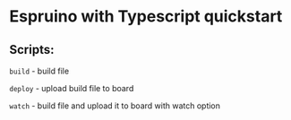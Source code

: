 # Espruino with Typescript quickstart


## Scripts:

`build` - build file

`deploy` - upload build file to board 

`watch` - build file and upload it to board with watch option

